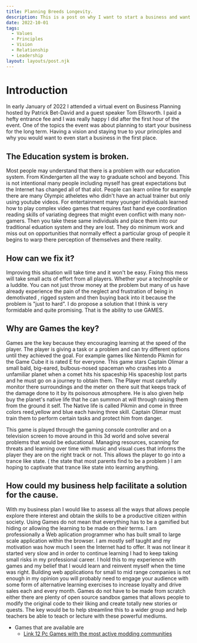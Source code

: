 ```yaml
---
title: Planning Breeds Longevity.
description: This is a post on why I want to start a business and want to prepare for success.
date: 2022-10-01
tags:
  - Values
  - Principles
  - Vision
  - Relationship
  - Leadership
layout: layouts/post.njk
---
```

# Introduction

In early January of 2022 I attended a virtual event on Business Planning hosted by Patrick Bet-David and a guest speaker Tom Ellsworth. I paid a hefty entrance fee and I was really
happy I did after the first hour of the event. One of the topics the event was about planning to start your business for the long term. Having a vision and staying true to your       principles and why you would want to even start a business in the first place. 


## The Education system is broken.


Most people may understand that there is a problem with our education system. From Kindergarten all the way to graduate school and beyond. This is not intentional many people including myself has great expectations but the Internet has changed all of that alot. People can learn online for example there are many Olympic atheletes who didn't have an actual trainer but only using youtube videos. For entertainment many younger individuals learned how to play complex video games that requires fast hand eye coordination reading skills of variating degrees that might even conflict with many non-gamers. Then you take these same individuals and place them into our traditional eduation system and they are lost. They do minimum work and miss out on opportunities that normally effect a particular group of people it begins to warp there perception of themselves and there reality.


## How can we fix it?

  Improving this situation will take time and it won't be easy. Fixing this mess will take small acts of effort from all players. Whether your a technophile or a luddite. You can not just throw money at the problem but many of us have already experience the pain of the neglect and frustration of being in demotivated , rigged system and then buying back into it because the problem is "just to hard". I do propose a solution that I think is very formidable and quite promising. That is the ability to use GAMES. 

## Why are Games the key?


Games are the key because they encouraging learning at the speed of the player. The player is giving a task or a problem and can try different options until they achieved the goal. For example games like Nintendo Pikmin for the Game Cube it is rated E for everyone. This game stars Captain Olimar a small bald, big-eared, bulbous-nosed spaceman who crashes into a unfamiliar planet when a comet hits his spaceship His  spaceship  lost parts and he must go on a journey to obtain them. The Player must carefully monitor there surroundings and the meter on there suit  that keeps track of the damage done to it by its poisonous atmosphere. He is also given help buy the planet's native life that he can summon at will through raising them from the ground it self. The Native life is called Pikmin and come in three colors reed,yellow and blue each having three skill. Captain Olimar must train them to perform certain tasks and protect him from danger. 

This game is played through the gaming console controller and on a television screen to move around in this 3d world and solve several problems that would be educational. Managing resources, scanning for threats and learning over time with music and visual cues that informs the player they are on the right track or not. This allows the player to go into a trance like state. ( the state that most parents find to be a problem ) I am hoping to captivate that trance like state into learning  anything.

## How could my business help facilitate a solution for the cause.

With my business plan I would like to assess all the ways that allows people explore there interest and obtain the skills to be a productive citizen within society. Using Games do not mean that everything has to be a gamified but hiding or allowing the learning to be made on their terms. I am professionally a Web aplication programmer who has built small to large scale application within the browser. I am mostly self taught and my motivation was how much I seen the Internet had to offer. It was not linear it started very slow and in order to continue learning I had to keep taking small risks in my professional career. I hold this to my experience with games and my belief that I would learn and reinvent myself when the time was right. Building web applications for small to mid range companies is not enough in my opinion you will probably need to engage your audience with some form of alternative learning exercises to increase loyalty and drive sales each and every month. Games do not have to be made from scratch either there are plenty of open source sandbox games that allows people to modify the original code to their liking and create totally new stories or quests. The key would be to help streamline this to a wider group and help teachers be able to teach or lecture with these powerful mediums.

- Games that are available are
  - [Link 12 Pc Games with the most active modding communities](https://www.thegamer.com/pc-games-active-modding-communities/)



